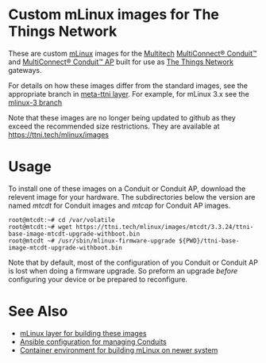 # Custom mLinux images for The Things Network

These are custom
[mLinux](http://www.multitech.net/developer/software/mlinux/) images
for the [Multitech](http://www.multitech.com) [MultiConnect®
Conduit™](http://www.multitech.net/developer/products/multiconnect-conduit-platform/)
and [MultiConnect® Conduit™
AP](http://www.multitech.net/developer/products/multiconnect-conduit-access-point/)
built for use as [The Things
Network](https://console.thethingsnetwork.org/) gateways.

For details on how these images differ from the standard images, see
the appropriate branch in [meta-ttni
layer](https://github.com/IthacaThings/meta-ttni).  For example, for
mLinux 3.x see the [mlinux-3
branch](https://github.com/IthacaThings/meta-ttni/tree/mlinux-3)

Note that these images are no longer being updated to github as they exceed the recommended size restrictions.  They are available at https://ttni.tech/mlinux/images

# Usage

To install one of these images on a Conduit or Conduit AP, download
the relevent image for your hardware. The subdirectories below the
version are named _mtcdt_ for Conduit images and _mtcap_ for Conduit
AP images.

```
root@mtcdt:~# cd /var/volatile
root@mtcdt:~# wget https://ttni.tech/mlinux/images/mtcdt/3.3.24/ttni-base-image-mtcdt-upgrade-withboot.bin
root@mtcdt ~# /usr/sbin/mlinux-firmware-upgrade ${PWD}/ttni-base-image-mtcdt-upgrade-withboot.bin
```

Note that by default, most of the configuration of you Conduit or
Conduit AP is lost when doing a firmware upgrade. So preform an
upgrade *before* configuring your device or be prepared to
reconfigure.

# See Also

+ [mLinux layer for building these images](https://github.com/IthacaThings/meta-ttni)
+ [Ansible configuration for managing Conduits](https://github.com/IthacaThings/ttn-multitech-cm)
+ [Container environment for building mLinux on newer system](https://hub.docker.com/r/jchonig/mlinux-be/)
